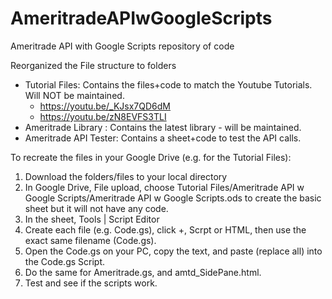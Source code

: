 # AmeritradeAPIwGoogleScripts
Ameritrade API with Google Scripts repository of code

Reorganized the File structure to folders
- Tutorial Files: Contains the files+code to match the Youtube Tutorials. Will NOT be maintained.
  - https://youtu.be/_KJsx7QD6dM
  - https://youtu.be/zN8EVFS3TLI
- Ameritrade Library : Contains the latest library - will be maintained.
- Ameritrade API Tester: Contains a sheet+code to test the API calls.

To recreate the files in your Google Drive (e.g. for the Tutorial Files):
1. Download the folders/files to your local directory
2. In Google Drive, File upload, choose Tutorial Files/Ameritrade API w Google Scripts/Ameritrade API w Google Scripts.ods to create the basic sheet but it will not have any code.
3. In the sheet, Tools | Script Editor
4. Create each file (e.g. Code.gs), click +, Scrpt or HTML, then use the exact same filename (Code.gs).
5. Open the Code.gs on your PC, copy the text, and paste (replace all) into the Code.gs Script.
6. Do the same for Ameritrade.gs, and amtd_SidePane.html. 
7. Test and see if the scripts work. 
